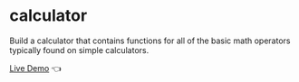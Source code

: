 # calculator

Build a calculator that contains functions for all of the basic math operators typically found on simple calculators.

[Live Demo](https://htmlpreview.github.io/?https://github.com/dcksn-c/calculator/blob/main/index.html) :point_left:

